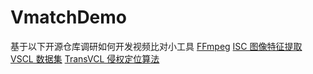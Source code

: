 # VmatchDemo

基于以下开源仓库调研如何开发视频比对小工具
[FFmpeg](https://github.com/FFmpeg/FFmpeg)
[ISC 图像特征提取](https://github.com/lyakaap/ISC21-Descriptor-Track-1st)
[VSCL 数据集](https://github.com/ant-research/VCSL?tab=readme-ov-file)
[TransVCL 侵权定位算法](https://github.com/transvcl/TransVCL)
